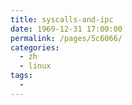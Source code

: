 ```yaml
---
title: syscalls-and-ipc
date: 1969-12-31 17:00:00
permalink: /pages/5c6066/
categories:
  - zh
  - linux
tags:
  - 
---
```

